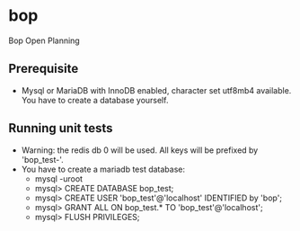 # bop

Bop Open Planning

## Prerequisite

- Mysql or MariaDB with InnoDB enabled, character set utf8mb4 available. You have to create a database yourself.

## Running unit tests

- Warning: the redis db 0 will be used. All keys will be prefixed by 'bop_test-'.
- You have to create a mariadb test database:
  - mysql -uroot
  - mysql> CREATE DATABASE bop_test;
  - mysql> CREATE USER 'bop_test'@'localhost' IDENTIFIED by 'bop';
  - mysql> GRANT ALL ON bop_test.* TO 'bop_test'@'localhost';
  - mysql> FLUSH PRIVILEGES;
